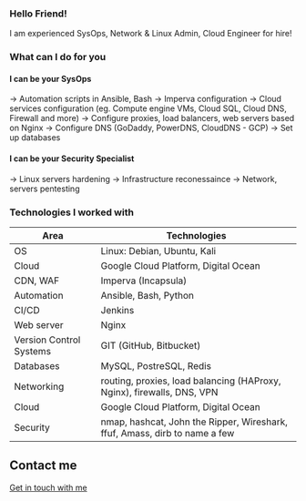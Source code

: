 ### Hello Friend! 

I am experienced SysOps, Network & Linux Admin, Cloud Engineer for hire! 

### What can I do for you

#### I can be your SysOps
-> Automation scripts in Ansible, Bash
-> Imperva configuration
-> Cloud services configuration (eg. Compute engine VMs, Cloud SQL, Cloud DNS, Firewall and more)
-> Configure proxies, load balancers, web servers based on Nginx
-> Configure DNS (GoDaddy, PowerDNS, CloudDNS - GCP)
-> Set up databases 

#### I can be your Security Specialist
-> Linux servers hardening
-> Infrastructure reconessaince
-> Network, servers pentesting


### Technologies I worked with

Area | Technologies
------------ | -------------
OS | Linux: Debian, Ubuntu, Kali
Cloud | Google Cloud Platform, Digital Ocean
CDN, WAF | Imperva (Incapsula)
Automation | Ansible, Bash, Python
CI/CD | Jenkins
Web server | Nginx
Version Control Systems | GIT (GitHub, Bitbucket)
Databases | MySQL, PostreSQL, Redis
Networking | routing, proxies, load balancing (HAProxy, Nginx), firewalls, DNS, VPN
Cloud | Google Cloud Platform, Digital Ocean
Security | nmap, hashcat, John the Ripper, Wireshark, ffuf, Amass, dirb to name a few



## Contact me

[Get in touch with me](https://www.facebook.com/monzasystems)

